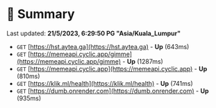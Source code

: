 # 📖 Summary
Last updated: **21/5/2023, 6:29:50 PG "Asia/Kuala_Lumpur"**

- `GET` [https://hst.aytea.ga](https://hst.aytea.ga) - **Up** (643ms)
- `GET` [https://memeapi.cyclic.app/gimme](https://memeapi.cyclic.app/gimme) - **Up** (1287ms)
- `GET` [https://memeapi.cyclic.app](https://memeapi.cyclic.app) - **Up** (810ms)
- `GET` [https://klik.ml/health](https://klik.ml/health) - **Up** (741ms)
- `GET` [https://dumb.onrender.com](https://dumb.onrender.com) - **Up** (935ms)
